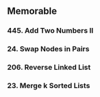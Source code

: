 ## Memorable

### 445. Add Two Numbers II


### 24. Swap Nodes in Pairs


### 206. Reverse Linked List


### 23. Merge k Sorted Lists
